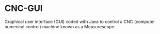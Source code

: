 # CNC-GUI
Graphical user interface (GUI) coded with Java to control a CNC (computer numerical control) machine known as a Measurescope.
